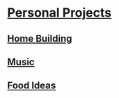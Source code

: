 # [Personal Projects](http://benjaminklassen.com)

## [Home Building](homebuilding.md)

## [Music](music/musichome.md.md)

## [Food Ideas](cooking/cookinghome.md)
